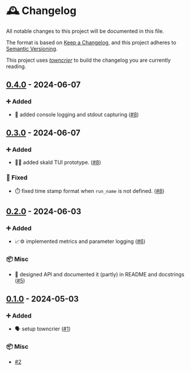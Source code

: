 # 🕰️ Changelog

All notable changes to this project will be documented in this file.

The format is based on [Keep a Changelog](https://keepachangelog.com/en/1.0.0/), and this project adheres to [Semantic Versioning](https://semver.org/spec/v2.0.0.html).

This project uses [*towncrier*](https://towncrier.readthedocs.io/) to build the changelog you are currently reading.

<!-- towncrier release notes start -->

## [0.4.0](https://github.com/laurenzbeck/skald/tree/0.4.0) - 2024-06-07


### ➕ Added

- 📃 added console logging and stdout capturing ([#8](https://github.com/laurenzbeck/skald/issues/8))


## [0.3.0](https://github.com/laurenzbeck/skald/tree/0.3.0) - 2024-06-07


### ➕ Added

- 🧑‍💻 added skald TUI prototype. ([#8](https://github.com/laurenzbeck/skald/issues/8))

### 🐛 Fixed

- ⏱️ fixed time stamp format when `run_name` is not defined. ([#8](https://github.com/laurenzbeck/skald/issues/8))


## [0.2.0](https://github.com/laurenzbeck/skald/tree/0.2.0) - 2024-06-03


### ➕ Added

- 📈⚙️ implemented metrics and parameter logging ([#6](https://github.com/laurenzbeck/skald/issues/6))

### 📦 Misc

- 📮 designed API and documented it (partly) in README and docstrings ([#5](https://github.com/laurenzbeck/skald/issues/5))


## [0.1.0](https://github.com/laurenzbeck/skald/tree/0.1.0) - 2024-05-03


### ➕ Added

- 🗣️ setup towncrier ([#1](https://github.com/laurenzbeck/skald/issues/1))

### 📦 Misc

- [#2](https://github.com/laurenzbeck/skald/issues/2)
